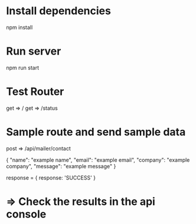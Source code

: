 #  Install dependencies
npm install

# Run server
npm run start

# Test Router

get => /
get => /status

# Sample route and send sample data

post => /api/mailer/contact

{
	"name": "example name",
	"email": "example email",
	"company": "example company",
	"message": "example message"
}

response = { response: 'SUCCESS' }

# => Check the results in the api console

